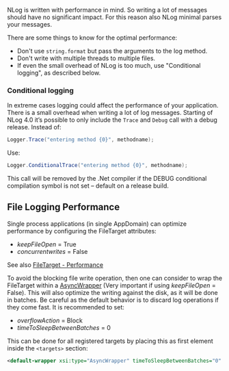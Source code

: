 NLog is written with performance in mind. So writing a lot of messages should have no significant impact. For this reason also NLog minimal parses your messages. 

There are some things to know for the optimal performance:

- Don't use `string.format` but pass the arguments to the log method. 
- Don't write with multiple threads to multiple files. 
- If even the small overhead of NLog is too much, use "Conditional logging", as described below.


### Conditional logging

In extreme cases logging could affect the performance of your application. There is a small overhead when writing a lot of log messages.
Starting of NLog 4.0 it’s possible to only include the `Trace` and `Debug` call with a debug release. 
Instead of:

```c#
Logger.Trace("entering method {0}", methodname);
```

Use:

```c#
Logger.ConditionalTrace("entering method {0}", methodname);
```

This call will be removed by the .Net compiler if the DEBUG conditional compilation symbol is not set – default on a release build.


## File Logging Performance
Single process applications (in single AppDomain) can optimize performance by configuring the FileTarget attributes:
- _keepFileOpen_ = True
- _concurrentwrites_ = False

See also [FileTarget - Performance](../wiki/File-target#performance-tuning-options)

To avoid the blocking file write operation, then one can consider to wrap the FileTarget within a [AsyncWrapper](../wiki/AsyncWrapper-target) (Very important if using _keepFileOpen_ = False). This will also optimize the writing against the disk, as it will be done in batches. Be careful as the default behavior is to discard log operations if they come fast. It is recommended to set:

- _overflowAction_ = Block 
- _timeToSleepBetweenBatches_ = 0

This can be done for all registered targets by placing this as first element inside the `<targets>` section:

```xml
<default-wrapper xsi:type="AsyncWrapper" timeToSleepBetweenBatches="0" overflowAction="Block" />
```